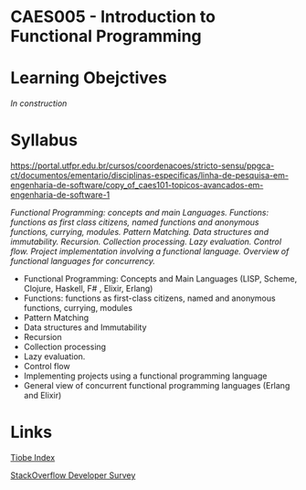 # CAES005 - Introduction to Functional Programming

# Learning Obejctives

*In construction*

# Syllabus

https://portal.utfpr.edu.br/cursos/coordenacoes/stricto-sensu/ppgca-ct/documentos/ementario/disciplinas-especificas/linha-de-pesquisa-em-engenharia-de-software/copy_of_caes101-topicos-avancados-em-engenharia-de-software-1

*Functional Programming: concepts and main Languages. Functions: functions as first class citizens, named functions and anonymous functions, currying, modules. Pattern Matching. Data structures and immutability. Recursion. Collection processing. Lazy evaluation. Control flow. Project implementation involving a functional language. Overview of functional languages for concurrency.*

- Functional Programming: Concepts and Main Languages (LISP, Scheme, Clojure, Haskell, F# , Elixir, Erlang)
- Functions: functions as first-class citizens, named and anonymous functions, currying, modules
- Pattern Matching 
- Data structures and Immutability
- Recursion
- Collection processing 
- Lazy evaluation. 
- Control flow 
- Implementing projects using a functional programming language  
- General view of concurrent functional programming languages  (Erlang and Elixir)



# Links

[Tiobe Index](https://www.tiobe.com/tiobe-index/)

[StackOverflow Developer Survey](https://insights.stackoverflow.com/survey/2020)
